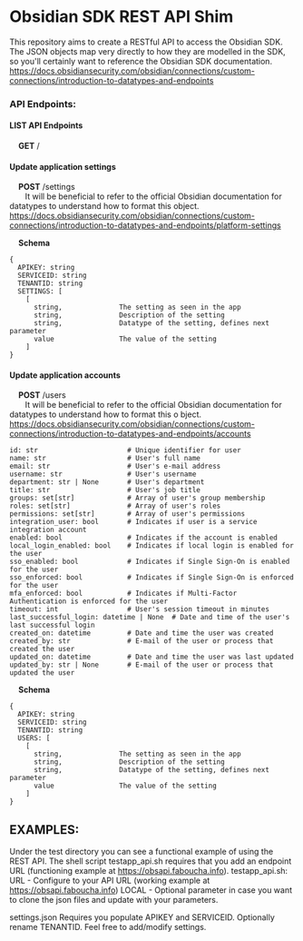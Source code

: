 # Obsidian SDK REST API Shim
This repository aims to create a RESTful API to access the Obsidian SDK. The JSON objects map very directly to how they are modelled in the SDK, so you'll certainly want to reference the Obsidian SDK documentation.
https://docs.obsidiansecurity.com/obsidian/connections/custom-connections/introduction-to-datatypes-and-endpoints

### API Endpoints:
#### LIST API Endpoints
&nbsp;&nbsp;&nbsp;&nbsp;**GET** /
#### Update application settings
&nbsp;&nbsp;&nbsp;&nbsp;**POST** /settings  
&nbsp;&nbsp;&nbsp;&nbsp;&nbsp;&nbsp;&nbsp;It will be beneficial to refer to the official Obsidian documentation for datatypes to understand how to format this object. https://docs.obsidiansecurity.com/obsidian/connections/custom-connections/introduction-to-datatypes-and-endpoints/platform-settings

&nbsp;&nbsp;&nbsp;&nbsp;**Schema**  
  
    {  
      APIKEY: string  
      SERVICEID: string  
      TENANTID: string  
      SETTINGS: [  
        [  
          string,              The setting as seen in the app  
          string,              Description of the setting  
          string,              Datatype of the setting, defines next parameter  
          value                The value of the setting  
        ]  
    }  

        
#### Update application accounts
&nbsp;&nbsp;&nbsp;&nbsp;**POST** /users  
&nbsp;&nbsp;&nbsp;&nbsp;&nbsp;&nbsp;&nbsp;It will be beneficial to refer to the
official Obsidian documentation for datatypes to understand how to format this o
bject. https://docs.obsidiansecurity.com/obsidian/connections/custom-connections/introduction-to-datatypes-and-endpoints/accounts

    id: str                      # Unique identifier for user
    name: str                    # User's full name
    email: str                   # User's e-mail address
    username: str                # User's username
    department: str | None       # User's department
    title: str                   # User's job title
    groups: set[str]             # Array of user's group membership
    roles: set[str]              # Array of user's roles
    permissions: set[str]        # Array of user's permissions
    integration_user: bool       # Indicates if user is a service integration account
    enabled: bool                # Indicates if the account is enabled
    local_login_enabled: bool    # Indicates if local login is enabled for the user
    sso_enabled: bool            # Indicates if Single Sign-On is enabled for the user
    sso_enforced: bool           # Indicates if Single Sign-On is enforced for the user
    mfa_enforced: bool           # Indicates if Multi-Factor Authentication is enforced for the user
    timeout: int                 # User's session timeout in minutes
    last_successful_login: datetime | None  # Date and time of the user's last successful login
    created_on: datetime         # Date and time the user was created
    created_by: str              # E-mail of the user or process that created the user
    updated_on: datetime         # Date and time the user was last updated
    updated_by: str | None       # E-mail of the user or process that updated the user

&nbsp;&nbsp;&nbsp;&nbsp;**Schema**

    {
      APIKEY: string
      SERVICEID: string
      TENANTID: string
      USERS: [
        [
          string,              The setting as seen in the app
          string,              Description of the setting
          string,              Datatype of the setting, defines next parameter
          value                The value of the setting
        ]
    }


## EXAMPLES:
Under the test directory you can see a functional example of using the REST API.
The shell script testapp_api.sh requires that you add an endpoint URL (functioning example at https://obsapi.faboucha.info). 
testapp_api.sh:
   URL - Configure to your API URL (working example at https://obsapi.faboucha.info)
   LOCAL - Optional parameter in case you want to clone the json files and update with your parameters.

settings.json
  Requires you populate APIKEY and SERVICEID. Optionally rename TENANTID.
  Feel free to add/modify settings.
